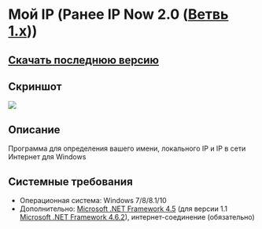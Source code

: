 # Мой IP (Ранее IP Now 2.0 ([Ветвь 1.x](https://github.com/Zalexanninev15/IP-Now)))
## [Скачать последнюю версию](https://github.com/Zalexanninev15/MyIP/releases/download/1.2.1/App.zip)
## Скриншот
![](https://i.imgur.com/eciBkC3.png)
## Описание
Программа для определения вашего имени, локального IP и IP в сети Интернет для Windows
## Системные требования
* Операционная система: Windows 7/8/8.1/10
* Дополнительно: [Microsoft .NET Framework 4.5](https://www.microsoft.com/ru-ru/download/details.aspx?id=30653) (для версии 1.1 [Microsoft .NET Framework 4.6.2](https://www.microsoft.com/ru-RU/download/details.aspx?id=53344)), интернет-соединение (обязательно)
